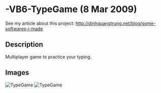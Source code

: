 -VB6-TypeGame (8 Mar 2009)
=============

See my article about this project: http://dinhquangtrung.net/blog/some-softwares-i-made

Description
-----------

Multiplayer game to practice your typing.

Images
-----------

![TypeGame](https://raw2.github.com/trungdq88/-VB6-TypeGame/master/TypeGame1.png)
![TypeGame](https://raw2.github.com/trungdq88/-VB6-TypeGame/master/TypeGame2.png)
